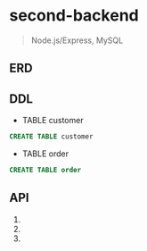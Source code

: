 # second-backend

> Node.js/Express, MySQL

## ERD

## DDL

- TABLE customer

```sql
CREATE TABLE customer
```

- TABLE order

```sql
CREATE TABLE order
```

## API

1.
2.
3.

